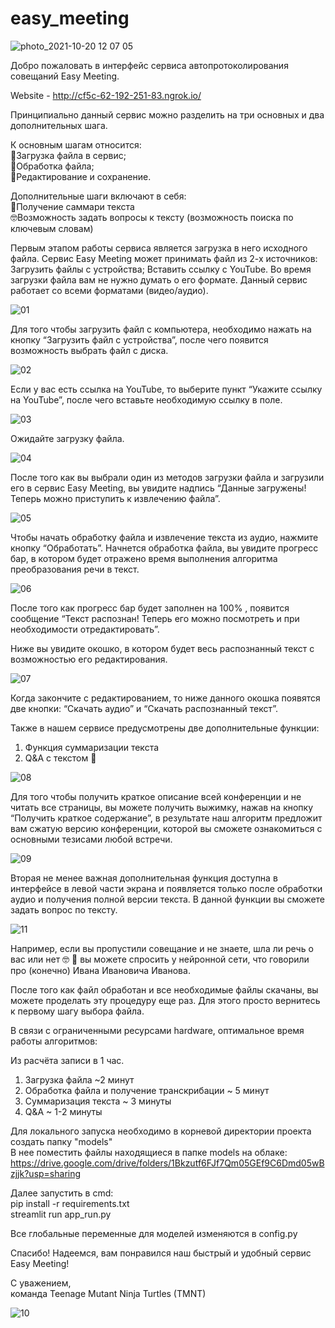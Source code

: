 # easy_meeting  
![photo_2021-10-20 12 07 05](https://user-images.githubusercontent.com/74874309/138611209-1bb05449-4635-44a0-8416-b20a639c09b9.jpeg)

Добро пожаловать в интерфейс сервиса автопротоколирования совещаний Easy Meeting.  

Website - http://cf5c-62-192-251-83.ngrok.io/  

Принципиально данный сервис можно разделить на три основных и два дополнительных шага.   

К основным шагам относится:   
💁Загрузка файла в сервис;  
💁Обработка файла;  
💁Редактирование и сохранение.  

Дополнительные шаги включают в себя:  
🧐Получение саммари текста  
🤓Возможность задать вопросы к тексту (возможность поиска по ключевым словам)  

Первым этапом работы сервиса является загрузка в него исходного файла. Сервис Easy Meeting может принимать файл из 2-х источников: 
Загрузить файлы с устройства; 
Вставить ссылку с YouTube.
Во время загрузки файла вам не нужно думать о его формате. Данный сервис работает со всеми форматами (видео/аудио).  

![01](https://user-images.githubusercontent.com/60604574/138611948-1d8f49f2-920a-4d58-a0a0-bcb095924ff5.png)  

Для того чтобы загрузить файл с компьютера, необходимо нажать на кнопку “Загрузить файл с устройства”, после чего появится возможность выбрать файл с диска.  

![02](https://user-images.githubusercontent.com/60604574/138612008-a8c50f86-b1a0-4b05-871f-8f63fa975ab9.png)  

Если у вас есть ссылка на YouTube, то выберите пункт “Укажите ссылку на YouTube”, после чего вставьте необходимую ссылку в поле.  

![03](https://user-images.githubusercontent.com/60604574/138612048-b6c5a055-c140-45d7-9ce0-18ad461f9655.png)  

Ожидайте загрузку файла.  

![04](https://user-images.githubusercontent.com/60604574/138612109-82259a2c-7ac7-4620-aa43-3099aa7154dd.png)  

После того как вы выбрали один из методов загрузки файла и загрузили его в сервис Easy Meeting, вы увидите надпись “Данные загружены! Теперь можно приступить к извлечению файла”.

![05](https://user-images.githubusercontent.com/60604574/138612104-cb9aacb4-9936-485c-bcdb-cc2bfa66ca67.png)  

Чтобы начать обработку файла и извлечение текста из аудио, нажмите кнопку “Обработать”. Начнется обработка файла, вы увидите прогресс бар, в котором будет отражено время выполнения алгоритма преобразования речи в текст.  

![06](https://user-images.githubusercontent.com/60604574/138612130-32b342a0-ac6f-45a5-8c1c-d727f26dff8e.png)  

После того как прогресс бар будет заполнен на 100% , появится сообщение “Текст распознан! Теперь его можно посмотреть и при необходимости отредактировать”.  

Ниже вы увидите окошко, в котором будет весь распознанный текст с возможностью его редактирования.   

![07](https://user-images.githubusercontent.com/60604574/138612155-03333ad1-78a9-4cbb-bd6f-267eef59675a.png)  

Когда закончите с редактированием, то ниже данного окошка появятся две кнопки: “Скачать аудио” и “Скачать распознанный текст”.  

Также в нашем сервисе предусмотрены две дополнительные функции:  
1. Функция суммаризации текста  
2. Q&A с текстом 💁  

![08](https://user-images.githubusercontent.com/60604574/138612188-b8d79e4d-4954-48df-ad3f-697886a50db1.png)  

Для того чтобы получить краткое описание всей конференции и не читать все страницы, вы можете получить выжимку, нажав на кнопку “Получить краткое содержание”, в результате наш алгоритм предложит вам сжатую версию конференции, которой вы сможете ознакомиться с основными тезисами любой встречи.  

![09](https://user-images.githubusercontent.com/60604574/138612212-454bac93-2560-4556-a0bc-b897fa7c9b61.png)  

Вторая не менее важная дополнительная функция доступна в интерфейсе в левой части экрана и появляется только после обработки аудио и получения полной версии текста. 
В данной функции вы сможете задать вопрос по тексту.  

![11](https://user-images.githubusercontent.com/60604574/138612394-aa50d75c-7d9e-428d-9d94-d18a8a13c3a9.png)  

Например, если вы пропустили совещание и не знаете, шла ли речь о вас или нет 🤓 🙈 вы можете спросить у нейронной сети, что говорили про (конечно) Ивана Ивановича Иванова.

После того как файл обработан и все необходимые файлы скачаны, вы можете проделать эту процедуру еще раз. Для этого просто вернитесь к первому шагу выбора файла.

В связи с ограниченными ресурсами hardware, оптимальное время работы алгоритмов:  

Из расчёта записи в 1 час.  
1. Загрузка файла ~2 минут  
2. Обработка файла и получение транскрибации ~ 5 минут  
3. Суммаризация текста ~ 3 минуты  
4. Q&A ~ 1-2 минуты  


Для локального запуска необходимо в корневой директории проекта создать папку "models"  
В нее поместить файлы находящиеся в папке models на облаке:  
https://drive.google.com/drive/folders/1Bkzutf6FJf7Qm05GEf9C6Dmd05wBzjjk?usp=sharing  

Далее запустить в cmd:  
pip install -r requirements.txt   
streamlit run app_run.py  

Все глобальные переменные для моделей изменяются в config.py  


Спасибо! Надеемся, вам понравился наш быстрый и удобный сервис Easy Meeting!  

С уважением,  
команда Teenage Mutant Ninja Turtles (TMNT)  

![10](https://user-images.githubusercontent.com/60604574/138612229-ff6aad73-ef1a-4150-8fa1-835d6de9a610.jpg)  
